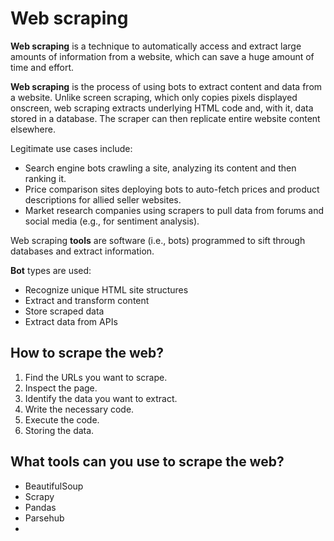 # Web scraping

**Web scraping** is a technique to automatically access and extract large amounts of information from a website, which can save a huge amount of time and effort.

**Web scraping** is the process of using bots to extract content and data from a website. Unlike screen scraping, which only copies pixels displayed onscreen, web scraping extracts underlying HTML code and, with it, data stored in a database. The scraper can then replicate entire website content elsewhere.

Legitimate use cases include:
* Search engine bots crawling a site, analyzing its content and then ranking it.
* Price comparison sites deploying bots to auto-fetch prices and product descriptions for allied seller websites.
* Market research companies using scrapers to pull data from forums and social media (e.g., for sentiment analysis).

Web scraping **tools** are software (i.e., bots) programmed to sift through databases and extract information.

**Bot** types are used:
* Recognize unique HTML site structures
* Extract and transform content
* Store scraped data
* Extract data from APIs

## How to scrape the web?
1. Find the URLs you want to scrape.
2. Inspect the page.
3. Identify the data you want to extract.
4. Write the necessary code.
5. Execute the code.
6. Storing the data.

## What tools can you use to scrape the web?
- BeautifulSoup
- Scrapy
- Pandas
- Parsehub
- 